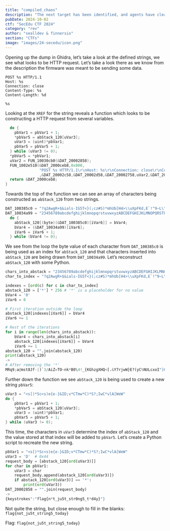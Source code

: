 ```yaml
---
title: "compiled_chaos"
description: "The next target has been identified, and agents have cleared the cars of the CL-2384 train, and found an unknown implant device attached to the speed controllers. We were able to produce a firmware dump from the device. We need you to find out what this device is doing, and what information it is collecting or sending! Is anyone really bothered to make their own protocol these days?"
pubDate: 2024-10-02
ctf: "SecEdu CTF 2024"
category: "rev"
author: "sealldev & finnersio"
section: "CTFs"
image: "images/24-secedu/icon.png"
---
```




Opening up the dump in Ghidra, let’s take a look at the defined strings, we see what looks to be HTTP request. Let’s take a look there as we know from the description the firmware was meant to be sending some data.

```
POST %s HTTP/1.1
Host: %s
Connection: close
Content-Type: %s
Content-Length: %d

%s
```

Looking at the `XREF` for the string reveals a function which looks to be constructing a HTTP request from several variables.

```c
  do {
    pbVar1 = pbVar1 + 1;
    *pbVar5 = abStack_120[uVar3];
    uVar3 = (uint)*pbVar1;
    pbVar5 = pbVar5 + 1;
  } while (uVar3 != 0);
  *pbVar5 = *pbVar1;
  uVar2 = FUN_10030cb0(&DAT_20002858);
  FUN_1002e510(&DAT_2000ceb8,0x800,
               "POST %s HTTP/1.1\r\nHost: %s\r\nConnection: close\r\nContent-Type: %s\r\nContent-Len gth: %d\r\n\r\n%s"
               ,&DAT_20002c58,&DAT_20002d58,&DAT_20002758,uVar2,&DAT_20002858);
  return &DAT_2000ceb8;
}
```

Towards the top of the function we can see an array of characters being constructed as `abStack_120` from two strings.

```c
DAT_100385c0 = "?q2AwgR+$&ials-IG5T<}(;cz#S)*mhUb[H4>\\uXpFKd,E`!^9~L\"x8_tVJQ6Beo|]PnZ0=kj.O3{%raw%}{%{%endraw%}M7rY'N@fyC1D/W:"
DAT_10034a99 = "23456789abcdefghijklmnopqrstuvwxyzABCDEFGHIJKLMNOPQRSTUVWXYZ!\"#$%&'()*+,-./:;<=>?@[\\]^_`{|}~"
  do {
    abStack_120[(byte)(&DAT_100385c0)[iVar6]] = bVar4;
    bVar4 = (&DAT_10034a99)[iVar6];
    iVar6 = iVar6 + 1;
  } while (bVar4 != 0);
```

We see from the loop the byte value of each character from `DAT_100385c0` is being used as an index for `abStack_120` and that characters inserted into `abStack_120` are being drawn from `DAT_10034a99`. Let’s reconstruct `abStack_120` with some Python.

```python
chars_into_abstack = "23456789abcdefghijklmnopqrstuvwxyzABCDEFGHIJKLMNOPQRSTUVWXYZ!\"#$%&'()*+,-./:;<=>?@[\\]^_`{|}~"
char_to_index = "?q2AwgR+$&ials-IG5T<}(;cz#S)*mhUb[H4>\\uXpFKd,E`!^9~L\"x8_tVJQ6Beo|]PnZ0=kj.O3{%raw%}{%{%endraw%}M7rY'N@fyC1D/W:"

indexes = [ord(c) for c in char_to_index]
abstack_120 = ['*'] * 256 # '*' is a placeholder for no value
bVar4 = '0'
iVar6 = 0

# First iteration outside the loop
abstack_120[indexes[iVar6]] = bVar4
iVar6 += 1

# Rest of the iterations
for i in range(len(chars_into_abstack)):
	bVar4 = chars_into_abstack[i]
	abstack_120[indexes[iVar6]] = bVar4
	iVar6 += 1
abstack_120 = "".join(abstack_120)
print(abstack_120)
->
# After removing the '*'
MRq9;a@mst8Jf-|)`3/AiZ=TO~nk*B0\4!_{KGhzgXHQ<[.&Y7rjwW}E?(yC%NULcxoI"]6vb,+du'#F2>eVD*5S^p:$lP
```

Further down the function we see `abStack_120` is being used to create a new string `pbVar5`:
```c
uVar3 = "<s[)*Sc<s)e{e-}&ID;v*CTmw*C)*S?;IwC*vlA[WeW"
do {
	pbVar1 = pbVar1 + 1;
	*pbVar5 = abStack_120[uVar3];
	uVar3 = (uint)*pbVar1;
	pbVar5 = pbVar5 + 1;
} while (uVar3 != 0);
```

This time, the characters in `uVar3` determine the index of `abStack_120` and the value stored at that index will be added to `pbVar5`. Let’s create a Python script to recreate the new string.
```python
pbVar1 = "<s[)*Sc<s)e{e-}&ID;v*CTmw*C)*S?;IwC*vlA[WeW"
uVar3 = 'D'  # 0x44
request_body = [abstack_120[ord(uVar3)]]
for char in pbVar1:
	uVar3 = char
	request_body.append(abstack_120[ord(uVar3)])
	if abstack_120[ord(uVar3)] == '*':
		print(ord(uVar3))
DAT_20002858 = "".join(request_body)
->
{keystrokes":"flag{n*t_ju5t_str0ng5_t*d4y}"}
```

Not quite the string, but close enough to fill in the blanks: `flag{not_ju5t_string5_today}`

Flag: `flag{not_ju5t_string5_today}`